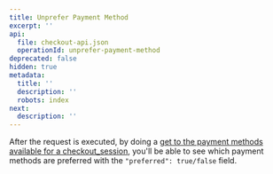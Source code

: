 ```yaml
---
title: Unprefer Payment Method
excerpt: ''
api:
  file: checkout-api.json
  operationId: unprefer-payment-method
deprecated: false
hidden: true
metadata:
  title: ''
  description: ''
  robots: index
next:
  description: ''
---
```

After the request is executed, by doing a [get to the payment methods available for a checkout_session](ref:retrieve-payment-methods-for-checkout), you'll be able to see which payment methods are preferred with the `"preferred": true/false` field.